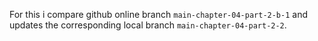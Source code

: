 For this i compare github online branch `main-chapter-04-part-2-b-1` and updates the corresponding local branch `main-chapter-04-part-2-2`.
